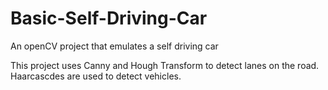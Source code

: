 # Basic-Self-Driving-Car
An openCV project that emulates a self driving car

This project uses Canny and Hough Transform to detect lanes on the road. Haarcascdes are used to detect vehicles.
